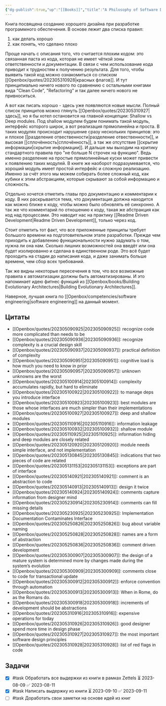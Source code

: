 ```yaml
---
{"dg-publish":true,"up":"[[Books]]","title":"A Philosophy of Software Design","category":"book","status":"Completed","tags":["books"],"rating":5,"date":"2023-04-22","modified_at":"2023-09-16T11:36:45+03:00","dg-path":"/books/A Philosophy of Software Design.md","permalink":"/books/a-philosophy-of-software-design/","dgPassFrontmatter":true}
---
```





Книга посвящена созданию хорошего дизайна при разработке программного обеспечения. В основе лежит два списка правил:
1. как делать хорошо
2. как понять, что сделано плохо

Проще начать с описания того, что считается плохим кодом: это связанная паста из кода, которая не имеет чёткой зоны ответственности и документации. В связи с чем использование кода приводит к трудностям к получению результата. Для того, чтобы выявить такой код можно ознакомиться со списком [[Openbox/quotes/202305310928|красных флагов]]. И тут принципиально ничего нового по сравнению с остальными книгами вида "Clean Code", "Refactoring" и так далее ничего нового не привноситься.

А вот как писать хорошо - здесь уже появляются новые мысли. Полный список принципов можно глянуть [[Openbox/quotes/202305310927|здесь]], но я бы хотел остановится на главной концепции: Shallow vs Deep modules. Под shallow модулем будем понимать такой модуль, интерфейс которого широк, а вот реализация прямолинейна и проста. В таких модулях происходит нарушение сразу нескольких принципов: это и плохое [[разделение отвественности|разделение отвественности]], и высокая [[сплочённость|сплочённость]], а так же отсутствие [[скрытие информации|скрытие информации]]. И дальше мы выходим на критику стандартного правила про "не больше N строчек на функцию". Ведь именно разделение на простые прямолинейные куски может привести к появлению таких модулей. В книге же наоборот подразумевается, что хороший модуль имеет простой интерфейс и сложную реализацию. Именно за счёт этого мы можем собирать более сложный код, как кубики к этим абстракциям, которые скрывают за собой информацию и сложность.

Отдельно хочется отметить главы про документацию и комментарии к коду. В них раскрывается тема, что документация должна находится как можно ближе к коду, чтобы можно было обновлять её синхронно. А так же что комментарий по отношению к коду, такая же абстракция как код над процессами. Это наводит нас на практику [[Readme Driven Development|Readme Driven Development]], только через код.

Стоит отметить тот факт, что все приложенные принципы требует большого времени на подготовительном этапе разработки. Прежде чем приходить к добавлению функциональности нужно задумать о том, нужна ли она нам. Сколько лишних возможностей она введёт или она будет изолированно и сделана в единственном роде. Это всё будет проходить на стадии до написания кода, и даже занимать больше времени, чем сбор всех требований.

Так же видны некоторые пересечения в том, что все возможные правила к автоматизации должны быть автоматизированы. И это напоминает идею фитнес функций из [[Openbox/books/Building Evolutionary Architectures|Building Evolutionary Architectures]]. 

Наверное, лучшая книга по [[Openbox/competencies/software engineering|software engineering]] на данный момент.

## Цитаты

- [[Openbox/quotes/202305090925|202305090925]]: recognize code more complicated than needs to be
- [[Openbox/quotes/202305090936|202305090936]]: recognize complexity is a crucial design skill
- [[Openbox/quotes/202305090937|202305090937]]: practical definition of complexity
- [[Openbox/quotes/202305090951|202305090951]]: cognitive load is how much you need to know in prior
- [[Openbox/quotes/202305090957|202305090957]]: unknown unknowns are the worst
- [[Openbox/quotes/202305100914|202305100914]]: complexity accumulates rapidly, but hard to eliminate
- [[Openbox/quotes/202305100922|202305100922]]: to manage deps you introduce interface
- [[Openbox/quotes/202305100923|202305100923]]: best modules are those whose interfaces are much simpler than their implementations
- [[Openbox/quotes/202305100927|202305100927]]: deep and shallow modules
- [[Openbox/quotes/202305110916|202305110916]]: information leakage
- [[Openbox/quotes/202305100932|202305100932]]: shallow module
- [[Openbox/quotes/202305110925|202305110925]]: information hiding and deep modules are closely related
- [[Openbox/quotes/202305120920|202305120920]]: module needs simple interface, and not implementation
- [[Openbox/quotes/202305130845|202305130845]]: indications that two pieces of code are related
- [[Openbox/quotes/202305131153|202305131153]]: exceptions are part of interface
- [[Openbox/quotes/202305140921|202305140921]]: comment is an abstraction to code
- [[Openbox/quotes/202305140913|202305140913]]: design it twice
- [[Openbox/quotes/202305140924|202305140924]]: comments capture information from designer mind
- [[Openbox/quotes/202305230914|202305230914]]: comments can fill missing details
- [[Openbox/quotes/202305230925|202305230925]]: Implementation Documentation Contaminates Interface
- [[Openbox/quotes/202305250826|202305250826]]: bug about variable naming
- [[Openbox/quotes/202305250828|202305250828]]: names are a form of abstraction
- [[Openbox/quotes/202305250836|202305250836]]: comment driven development
- [[Openbox/quotes/202305300907|202305300907]]: the design of a mature system is determined more by changes made during the system’s evolution
- [[Openbox/quotes/202305300909|202305300909]]: comments close to code for transactional update
- [[Openbox/quotes/202305300912|202305300912]]: enforce convention through automation
- [[Openbox/quotes/202305300913|202305300913]]: When in Rome, do as the Romans do.
- [[Openbox/quotes/202305300918|202305300918]]: increments of development should be abstractions
- [[Openbox/quotes/202305310916|202305310916]]: expensive operations for today
- [[Openbox/quotes/202305310926|202305310926]]: good designer spend more time in design phase
- [[Openbox/quotes/202305310927|202305310927]]: the most important software design principles
- [[Openbox/quotes/202305310928|202305310928]]: list of red flags in code


## Задачи

- [x] #task Обработать все выдержки из книги в рамках Zettels ⏳ 2023-08-09 ✅ 2023-08-11
- [x] #task Написать выдержку из книги ⏳ 2023-09-10 ✅ 2023-09-11
- [ ] #task Доработать свои заметки на основе идей из книг
